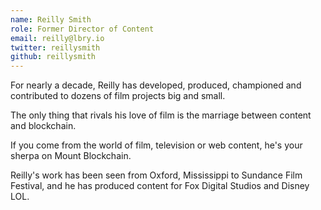 ```yaml
---
name: Reilly Smith
role: Former Director of Content
email: reilly@lbry.io
twitter: reillysmith
github: reillysmith
---
```

For nearly a decade, Reilly has developed, produced, championed and contributed to dozens of film projects big and small. 

The only thing that rivals his love of film is the marriage between content and blockchain. 

If you come from the world of film, television or web content, he's your sherpa on Mount Blockchain. 

Reilly's work has been seen from Oxford, Mississippi to Sundance Film Festival, and he has produced content for Fox Digital Studios and Disney LOL.
